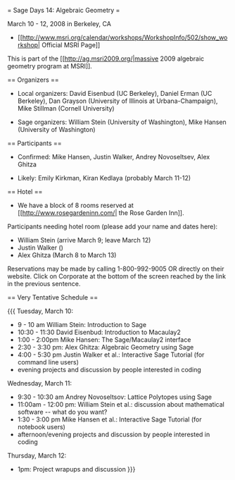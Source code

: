 = Sage Days 14: Algebraic Geometry =

March 10 - 12, 2008 in Berkeley, CA

 * [[http://www.msri.org/calendar/workshops/WorkshopInfo/502/show_workshop| Official MSRI Page]]

This is part of the [[http://ag.msri2009.org/|massive 2009 algebraic geometry program at MSRI]].

== Organizers ==

 * Local organizers: David Eisenbud (UC Berkeley), Daniel Erman (UC Berkeley), Dan Grayson (University of Illinois at Urbana-Champaign), Mike Stillman (Cornell University)

 * Sage organizers: William Stein (University of Washington), Mike Hansen (University of Washington)

== Participants ==

 * Confirmed: Mike Hansen, Justin Walker, Andrey Novoseltsev, Alex Ghitza

 * Likely: Emily Kirkman, Kiran Kedlaya (probably March 11-12)

== Hotel ==

 * We have a block of 8 rooms reserved at [[http://www.rosegardeninn.com/| the Rose Garden Inn]].

Participants needing hotel room (please add your name and dates here):

 * William Stein (arrive March 9; leave March 12)
 * Justin Walker ()
 * Alex Ghitza (March 8 to March 13)

Reservations may be made by calling 1-800-992-9005 OR directly on their website. Click on Corporate at the bottom of the screen reached by the link in the previous sentence.

== Very Tentative Schedule ==

{{{
Tuesday, March 10:
 * 9 - 10 am William Stein: Introduction to Sage
 * 10:30 - 11:30 David Eisenbud: Introduction to Macaulay2
 * 1:00 - 2:00pm Mike Hansen: The Sage/Macaulay2 interface
 * 2:30 - 3:30 pm: Alex Ghitza: Algebraic Geometry using Sage
 * 4:00 - 5:30 pm Justin Walker et al.: Interactive Sage Tutorial (for command line users)
 * evening projects and discussion by people interested in coding

Wednesday, March 11:
 * 9:30 - 10:30 am Andrey Novoseltsov: Lattice Polytopes using Sage
 * 11:00am - 12:00 pm: William Stein et al.: discussion about
mathematical software -- what do you want?
 * 1:30 - 3:00 pm Mike Hansen et al.: Interactive Sage Tutorial (for notebook users)
 * afternoon/evening projects and discussion by people interested in coding

Thursday, March 12:
 * 1pm: Project wrapups and discussion
}}}
